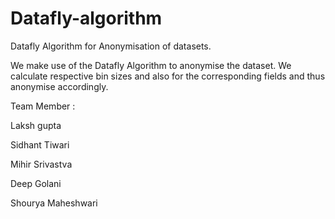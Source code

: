 # Datafly-algorithm
Datafly Algorithm for Anonymisation of datasets.

We make use of the Datafly Algorithm to anonymise the dataset. We calculate respective bin sizes and also for the corresponding fields and thus anonymise accordingly.

Team Member :

Laksh gupta

Sidhant Tiwari

Mihir Srivastva

Deep Golani

Shourya Maheshwari


